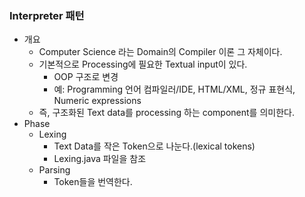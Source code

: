 ### Interpreter 패턴
- 개요
    - Computer Science 라는 Domain의 Compiler 이론 그 자체이다.
    - 기본적으로 Processing에 필요한 Textual input이 있다.
        - OOP 구조로 변경
        - 예: Programming 언어 컴파일러/IDE, HTML/XML, 정규 표현식, Numeric expressions
    - 즉, 구조화된 Text data를 processing 하는 component를 의미한다.
- Phase
    - Lexing
        - Text Data를 작은 Token으로 나눈다.(lexical tokens)
        - Lexing.java 파일을 참조
    - Parsing
        - Token들을 번역한다.